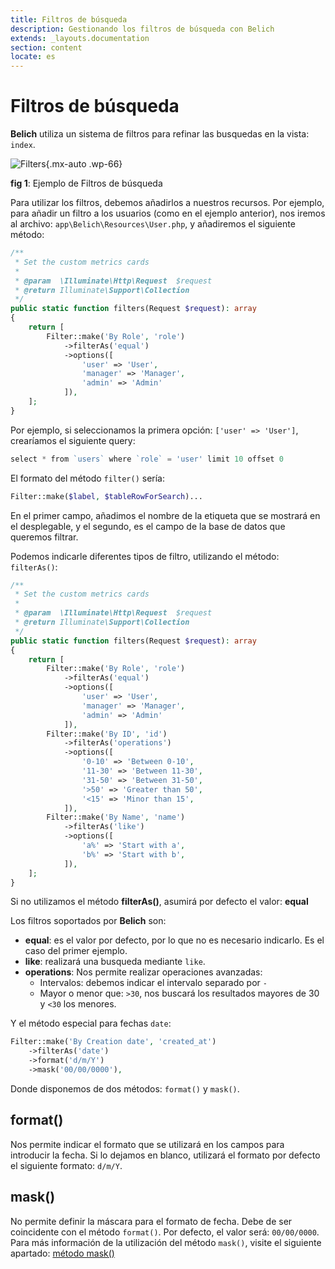 ```yaml
---
title: Filtros de búsqueda
description: Gestionando los filtros de búsqueda con Belich
extends: _layouts.documentation
section: content
locate: es
---
```


# Filtros de búsqueda

**Belich** utiliza un sistema de filtros para refinar las busquedas en la vista: `index`.

![Filters](../../../assets/images/filters.jpg){.mx-auto .wp-66}
<div id="legend"><b>fig 1</b>: Ejemplo de Filtros de búsqueda</div>

Para utilizar los filtros, debemos añadirlos a nuestros recursos. Por ejemplo, para añadir un filtro a los usuarios (como en el ejemplo anterior), nos iremos al archivo: `app\Belich\Resources\User.php`, y añadiremos el siguiente método:

```php
/**
 * Set the custom metrics cards
 *
 * @param  \Illuminate\Http\Request  $request
 * @return Illuminate\Support\Collection
 */
public static function filters(Request $request): array
{
    return [
        Filter::make('By Role', 'role')
            ->filterAs('equal')
            ->options([
                'user' => 'User',
                'manager' => 'Manager',
                'admin' => 'Admin'
            ]),
    ];
}
```

Por ejemplo, si seleccionamos la primera opción: `['user' => 'User']`, crearíamos el siguiente query: 

```php 
select * from `users` where `role` = 'user' limit 10 offset 0
```

El formato del método `filter()` sería:

```php 
Filter::make($label, $tableRowForSearch)...
```

En el primer campo, añadimos el nombre de la etiqueta que se mostrará en el desplegable, y el segundo, es el campo de la base de datos que queremos filtrar.

Podemos indicarle diferentes tipos de filtro, utilizando el método: `filterAs()`:

```php
/**
 * Set the custom metrics cards
 *
 * @param  \Illuminate\Http\Request  $request
 * @return Illuminate\Support\Collection
 */
public static function filters(Request $request): array
{
    return [
        Filter::make('By Role', 'role')
            ->filterAs('equal')
            ->options([
                'user' => 'User',
                'manager' => 'Manager',
                'admin' => 'Admin'
            ]),
        Filter::make('By ID', 'id')
            ->filterAs('operations')
            ->options([
                '0-10' => 'Between 0-10',
                '11-30' => 'Between 11-30',
                '31-50' => 'Between 31-50',
                '>50' => 'Greater than 50',
                '<15' => 'Minor than 15',
            ]),
        Filter::make('By Name', 'name')
            ->filterAs('like')
            ->options([
                'a%' => 'Start with a',
                'b%' => 'Start with b',
            ]),
    ];
}
```

<div class="alert info">Si no utilizamos el método <strong>filterAs()</strong>, asumirá por defecto el valor: <strong>equal</strong></div>

Los filtros soportados por **Belich** son:

- **equal**: es el valor por defecto, por lo que no es necesario indicarlo. Es el caso del primer ejemplo.
- **like**: realizará una busqueda mediante `like`.
- **operations**: Nos permite realizar operaciones avanzadas: 
    + Intervalos: debemos indicar el intervalo separado por `-` 
    + Mayor o menor que: `>30`, nos buscará los resultados mayores de 30 y `<30` los menores.

Y el método especial para fechas `date`:

```php
Filter::make('By Creation date', 'created_at')
    ->filterAs('date')
    ->format('d/m/Y')
    ->mask('00/00/0000'),
```

Donde disponemos de dos métodos: `format()` y `mask()`.

## format()

Nos permite indicar el formato que se utilizará en los campos para introducir la fecha. Si lo dejamos en blanco, utilizará el formato por defecto el siguiente formato: `d/m/Y`.

## mask()

No permite definir la máscara para el formato de fecha. Debe de ser coincidente con el método `format()`. Por defecto, el valor será: `00/00/0000`. Para más información de la utilización del método `mask()`, visite el siguiente apartado: [método mask()](../fields/patterns)

